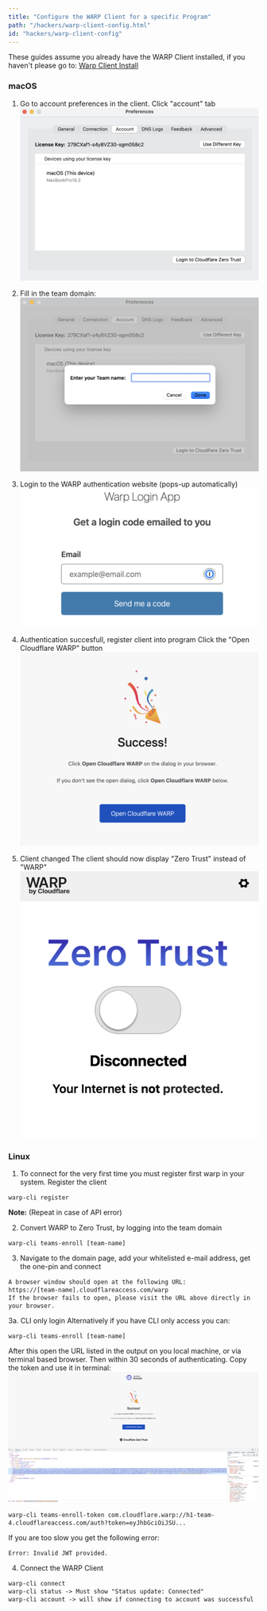 ```yaml
---
title: "Configure the WARP Client for a specific Program"
path: "/hackers/warp-client-config.html"
id: "hackers/warp-client-config"
---
```

These guides assume you already have the WARP Client installed, if you haven't please go to: [Warp Client Install](/hackers/warp-client-install.html)

### macOS
1. Go to account preferences in the client.
Click "account" tab
![image](./images/warp_account.png)

2. Fill in the team domain:
![image](./images/warp_team_name.png)

3. Login to the WARP authentication website (pops-up automatically)
![image](./images/warp_login_email.png)

4. Authentication succesfull, register client into program
Click the "Open Cloudflare WARP" button
![image](./images/warp_login_success.png)

5. Client changed
The client should now display "Zero Trust" instead of "WARP"
![image](./images/warp_result.png)

### Linux
1. To connect for the very first time you must register first warp in your system. Register the client
```console
warp-cli register
```
**Note:** (Repeat in case of API error)

2. Convert WARP to Zero Trust, by logging into the team domain
```console
warp-cli teams-enroll [team-name]
```

3. Navigate to the domain page, add your whitelisted e-mail address, get the one-pin and connect
```console
A browser window should open at the following URL:
https://[team-name].cloudflareaccess.com/warp 
If the browser fails to open, please visit the URL above directly in your browser.
```

3a. CLI only login
Alternatively if you have CLI only access you can:
```console
warp-cli teams-enroll [team-name]
```
After this open the URL listed in the output on you local machine, or via terminal based browser.
Then within 30 seconds of authenticating. Copy the token and use it in terminal:
![image](./images/warp_zt_copy_jwt_token.png)

```console
warp-cli teams-enroll-token com.cloudflare.warp://h1-team-4.cloudflareaccess.com/auth?token=eyJhbGciOiJSU...
```
If you are too slow you get the following error:
```console
Error: Invalid JWT provided.
```
4. Connect the WARP Client
```console
warp-cli connect
warp-cli status -> Must show "Status update: Connected"
warp-cli account -> will show if connecting to account was successful
```